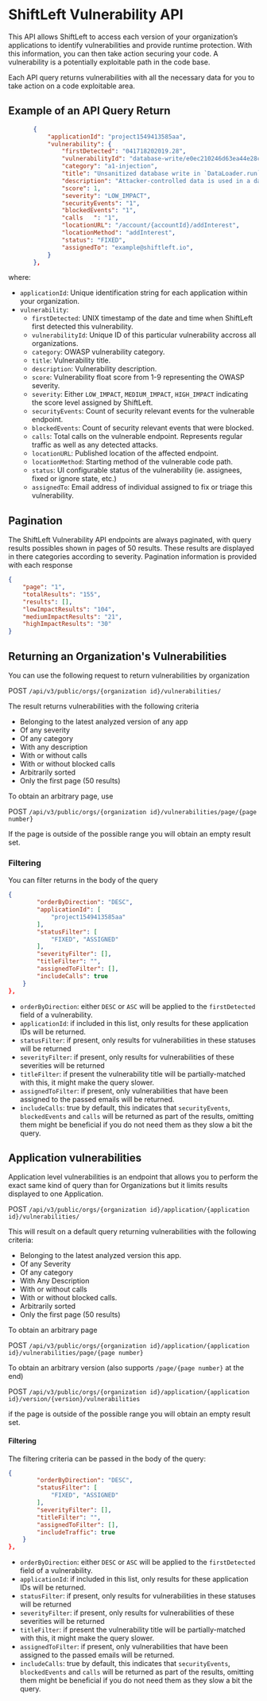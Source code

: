 # ShiftLeft Vulnerability API

This API allows ShiftLeft to access each version of your organization’s applications to identify vulnerabilities and provide runtime protection. With this information, you can then take action securing your code. A vulnerability is a potentially exploitable path in the code base. 

Each API query returns vulnerabilities with all the necessary data for you to take action on a code exploitable area.

## Example of an API Query Return

```json
       {
           "applicationId": "project1549413585aa",
           "vulnerability": {
               "firstDetected": "041718202019.28",
               "vulnerabilityId": "database-write/e0ec210246d63ea44e28c01ed6113a66",
               "category": "a1-injection",
               "title": "Unsanitized database write in `DataLoader.run`",
               "description": "Attacker-controlled data is used in a database query without any sanitation or encoding. This could be intended behavior and thus has a low score. Injection flaws, such as SQL, NoSQL, OS, and LDAP injection, occur when untrusted data is sent to an interpreter as part of a command or query. By injecting hostile data, an attacker may trick the interpreter into executing unintended commands or accessing data without proper authorization which can result in data loss, corruption, or disclosure to unauthorized parties, loss of accountability, denial of access or even a complete host takeover.",
               "score": 1,
               "severity": "LOW_IMPACT",
               "securityEvents": "1",
               "blockedEvents": "1",
               "calls	": "1",
               "locationURL": "/account/{accountId}/addInterest",
               "locationMethod": "addInterest",
               "status": "FIXED",
               "assignedTo": "example@shiftleft.io",
           }
       },
```

where:

* `applicationId`: Unique identification string for each application within your organization.
* `vulnerability`:
	* `firstDetected`: UNIX timestamp of the date and time when ShiftLeft first detected this vulnerability.
	* `vulnerabilityId`: Unique ID of this particular vulnerability accross all organizations.
	* `category`: OWASP vulnerability category.
	* `title`: Vulnerability title.
	* `description`: Vulnerability description.
	* `score`: Vulnerability float score from 1-9 representing the OWASP severity.
	* `severity`: Either `LOW_IMPACT`, `MEDIUM_IMPACT`, `HIGH_IMPACT` indicating the score level assigned by ShiftLeft.
	*  `securityEvents`: Count of security relevant events for the vulnerable endpoint.
	*  `blockedEvents`: Count of security relevant events that were blocked.
	*  `calls`: Total calls on the vulnerable endpoint. Represents regular traffic as well as any detected attacks.
	*  `locationURL`: Published location of the affected endpoint.
	*  `locationMethod`: Starting method of the vulnerable code path.
	*  `status`: UI configurable status of the vulnerability (ie. assignees, fixed or ignore state, etc.)
	*  `assignedTo`: Email address of individual assigned to fix or triage this vulnerability.
	

## Pagination

The ShiftLeft Vulnerability API endpoints are always paginated, with query results possibles shown in pages of 50 results. These results are displayed in there categories according to severity. Pagination information is provided with each response 

```json
{
	"page": "1",
 	"totalResults": "155",
  	"results": [],
  	"lowImpactResults": "104",
	"mediumImpactResults": "21",
	"highImpactResults": "30"
}
```

## Returning an Organization's Vulnerabilities

You can use the following request to return vulnerabilities by organization

POST `/api/v3/public/orgs/{organization id}/vulnerabilities/`

The result returns vulnerabilities with the following criteria

* Belonging to the latest analyzed version of any app
* Of any severity
* Of any category
* With any description
* With or without calls
* With or without blocked calls
* Arbitrarily sorted
* Only the first page (50 results)

To obtain an arbitrary page, use

POST `/api/v3/public/orgs/{organization id}/vulnerabilities/page/{page number}`

If the page is outside of the possible range you will obtain an empty result set.

### Filtering

You can filter  returns in the body of the query

```json
{
        "orderByDirection": "DESC",
        "applicationId": [
            "project1549413585aa"
        ],
        "statusFilter": [
            "FIXED", "ASSIGNED"
        ],
        "severityFilter": [],
        "titleFilter": "",
        "assignedToFilter": [],
        "includeCalls": true
    }
},
```

* `orderByDirection`: either `DESC` or `ASC` will be applied to the `firstDetected` field of a vulnerability.
* `applicationId`: if included in this list, only results for these application IDs will be returned.
* `statusFilter`: if present, only results for vulnerabilities in these statuses will be returned
* `severityFilter`: if present, only results for vulnerabilities of these severities will be returned
* `titleFilter`: if present the vulnerability title will be partially-matched with this, it might make the query slower.
* `assignedToFilter`: if present, only vulnerabilities that have been assigned to the passed emails will be returned.
* `includeCalls`: true by default, this indicates that `securityEvents`, `blockedEvents` and `calls` will be returned as part of the results, omitting them might be beneficial if you do not need them as they slow a bit the query.

## Application vulnerabilities

Application level vulnerabilities is an endpoint that allows you to perform the exact same kind of query than for Organizations but it limits results displayed to one Application.

POST `/api/v3/public/orgs/{organization id}/application/{application id}/vulnerabilities/`

This will result on a default query returning vulnerabilities with the following criteria:

* Belonging to the latest analyzed version this app.
* Of any Severity
* Of any category
* With Any Description
* With or without calls
* With or without blocked calls.
* Arbitrarily sorted
* Only the first page (50 results)

To obtain an arbitrary page 

POST `/api/v3/public/orgs/{organization id}/application/{application id}/vulnerabilities/page/{page number}`

To obtain an arbitrary version (also supports `/page/{page number}` at the end)

POST `/api/v3/public/orgs/{organization id}/application/{application id}/version/{version}/vulnerabilities`

if the page is outside of the possible range you will obtain an empty result set.

#### Filtering

The filtering criteria can be passed in the body of the query:

```json
{
        "orderByDirection": "DESC",
        "statusFilter": [
            "FIXED", "ASSIGNED"
        ],
        "severityFilter": [],
        "titleFilter": "",
        "assignedToFilter": [],
        "includeTraffic": true
    }
},
```

* `orderByDirection`: either `DESC` or `ASC` will be applied to the `firstDetected` field of a vulnerability.
* `applicationId`: if included in this list, only results for these application IDs will be returned.
* `statusFilter`: if present, only results for vulnerabilities in these statuses will be returned
* `severityFilter`: if present, only results for vulnerabilities of these severities will be returned
* `titleFilter`: if present the vulnerability title will be partially-matched with this, it might make the query slower.
* `assignedToFilter`: if present, only vulnerabilities that have been assigned to the passed emails will be returned.
* `includeCalls`: true by default, this indicates that `securityEvents`, `blockedEvents` and `calls` will be returned as part of the results, omitting them might be beneficial if you do not need them as they slow a bit the query.
